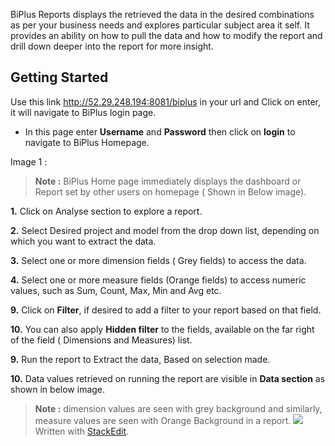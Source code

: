  BiPlus Reports displays the retrieved the data in the desired combinations as per your business needs and explores particular subject area it self. It provides an ability on how to pull the data and how to modify the report and drill down deeper into the report for more insight.

## Getting Started

Use this link http://52.29.248.194:8081/biplus in your url and Click on enter, it will navigate to BiPlus login page. 

-  In this page enter **Username** and **Password** then click on **login** to navigate to BiPlus Homepage. 

Image 1 :

> **Note :** BiPlus Home page immediately displays the dashboard or Report set by other users on homepage ( Shown in Below image).

**1.** Click on Analyse section to explore a report.

**2.** Select Desired project and model from the drop down list, depending on which you want to extract the data.

**3.**  Select one or more dimension fields ( Grey fields) to access the data.

**4.** Select one or more measure fields (Orange fields) to access numeric values, such as Sum, Count, Max, Min and  Avg etc. 

**9.** Click on **Filter**, if desired to add a filter to your report based on that field.

**10.** You can also apply **Hidden filter** to the fields, available on the far right of the field ( Dimensions and Measures) list.
 
 **9.** Run the report to Extract the data, Based on selection made.

**10.** Data values retrieved on running the report are visible in **Data section** as shown in below image.

> **Note :** dimension values are seen with grey background and similarly, measure values are seen with Orange Background in a report.
![
](https://raw.githubusercontent.com/sv18042016/fp1/master/images/filter_ur.png)
> Written with [StackEdit](https://stackedit.io/).
<!--stackedit_data:
eyJoaXN0b3J5IjpbLTExMjQ3MzIzMDEsLTkxNDY3NDQ4NywyMT
Q3MTcwOTA4LDI5NDY1NTE0NiwxMzg1MjE0Mzc2LDk0NDI3NTA5
OCwxNDY4NTcyOTgwLC03NjA0MTcxMThdfQ==
-->
